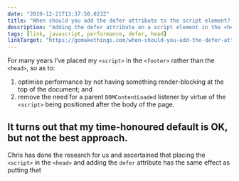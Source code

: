 ```yaml
---
date: "2019-12-21T13:37:50.023Z"
title: "When should you add the defer attribute to the script element? (on Go Make Things)"
description: "Adding the defer attribute on a script element in the <head> has the same effect as putting that <script> in the footer but offers improved performance."
tags: [link, javascript, performance, defer, head]
linkTarget: "https://gomakethings.com/when-should-you-add-the-defer-attribute-to-the-script-element/"
---
```

For many years I’ve placed my `<script>` in the `<footer>` rather than the `<head>`, so as to:

1. optimise performance by not having something render-blocking at the top of the document; and 
2. remove the need for a parent `DOMContentLoaded` listener by virtue of the `<script>` being positioned after the body of the page.

It turns out that my time-honoured default is OK, but not the best approach.
---

Chris has done the research for us and ascertained that placing the `<script>` in the `<head>` and adding the `defer` attribute has the same effect as putting that <script> in the footer but offers improved performance. 

This treads fairly complex territory but my general understanding is this:

Using `defer` on a `<script>` in the `<head>` allows the browser to download the script _earlier_, in parallel, so that it is ready to be used as soon as the DOM is ready rather than having to be downloaded and parsed at that point.
